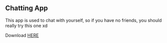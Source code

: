 ## Chatting App

This app is used to chat with yourself, so if you have no friends, you should really try this one xd

Download [HERE](https://github.com/HonzaJeMocDobrej/Chatting-App/archive/refs/heads/master.zip)

